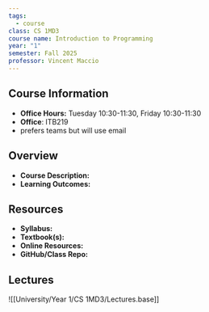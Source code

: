 ```yaml
---
tags:
  - course
class: CS 1MD3
course name: Introduction to Programming
year: "1"
semester: Fall 2025
professor: Vincent Maccio
---
```

## Course Information
- **Office Hours:**  Tuesday 10:30-11:30, Friday 10:30-11:30
- **Office**: ITB219
- prefers teams but will use email

## Overview
- **Course Description:**  
- **Learning Outcomes:**  

## Resources
- **Syllabus:**  
- **Textbook(s):**  
- **Online Resources:**  
- **GitHub/Class Repo:**  

## Lectures
![[University/Year 1/CS 1MD3/Lectures.base]]